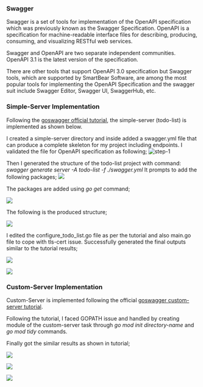 ### Swagger
Swagger is a set of tools for implementation of the OpenAPI specification which was previously known as the Swagger Specification. OpenAPI is a specification for machine-readable interface files for describing, producing, consuming, and visualizing RESTful web services.

Swagger and OpenAPI are two separate independent communities. OpenAPI 3.1 is the latest version of the specification. 

There are other tools that support OpenAPI 3.0 specification but Swagger tools, which are supported by SmartBear Software, are among the most popular tools for implementing the OpenAPI Specification and the swagger suit include Swagger Editor, Swagger UI, SwaggerHub, etc.

### Simple-Server Implementation
Following the [goswagger official tutorial](https://goswagger.io/tutorial/todo-list.html), the simple-server (todo-list) is implemented as shown below.

I created a simple-server directory and inside added a swagger.yml file that can produce a complete skeleton for my project including endpoints. I validated the file for OpenAPI specification as following;
![step-1](https://i.imgur.com/PQB1kcj.png)

Then I generated the structure of the todo-list project with command: <i>swagger generate server -A todo-list -f ./swagger.yml</i>
It prompts to add the following packages;
![](https://i.imgur.com/hD8SH9x.png)

The packages are added using <i>go get</i> command;

![](https://i.imgur.com/fLmIDoN.png)

The following is the produced structure;

![](https://i.imgur.com/64eRIUl.png)

I edited the configure_todo_list.go file as per the tutorial and also main.go file to cope with tls-cert issue. Successfully generated the final outputs similar to the tutorial results;

![](https://i.imgur.com/Q3BNdqS.png)

![](https://i.imgur.com/3XfkoQ9.png)

### Custom-Server Implementation

Custom-Server is implemented following the official [goswagger custom-server tutorial](https://goswagger.io/tutorial/custom-server.html).

Following the tutorial, I faced GOPATH issue and handled by creating module of the custom-server task through <i>go mod init directory-name</i> and <i>go mod tidy</i> commands.

Finally got the similar results as shown in tutorial;

![](https://i.imgur.com/jaiThVq.png)

![](https://i.imgur.com/Igw6J7g.png)

![](https://i.imgur.com/rIlvVPh.png)









